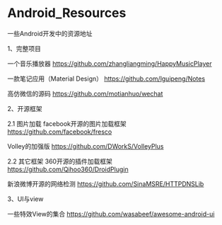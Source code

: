 # Android_Resources
一些Android开发中的资源地址


1、完整项目

一个音乐播放器
https://github.com/zhangliangming/HappyMusicPlayer

一款笔记应用（Material Design）
https://github.com/lguipeng/Notes

高仿微信的源码
https://github.com/motianhuo/wechat


2、开源框架

2.1 图片加载
facebook开源的图片加载框架
https://github.com/facebook/fresco

Volley的加强版
https://github.com/DWorkS/VolleyPlus

2.2 其它框架
360开源的插件加载框架
https://github.com/Qihoo360/DroidPlugin

新浪微博开源的网络检测
https://github.com/SinaMSRE/HTTPDNSLib


3、UI与view

一些特效View的集合
https://github.com/wasabeef/awesome-android-ui

